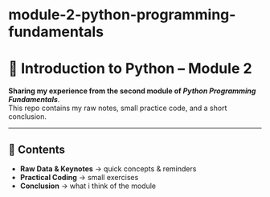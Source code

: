 # module-2-python-programming-fundamentals
# 🐍 Introduction to Python – Module 2

**Sharing my experience from the second module of *Python Programming Fundamentals***.  
This repo contains my raw notes, small practice code, and a short conclusion.  

---

## 📂 Contents
- **Raw Data & Keynotes** → quick concepts & reminders  
- **Practical Coding** → small exercises
- **Conclusion** → what i think of the module
